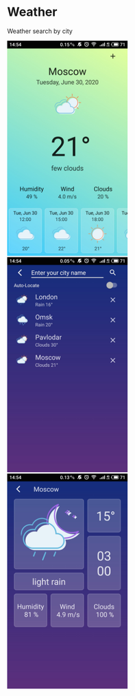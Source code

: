 # Weather

Weather search by city

<img src="S00630-145402.jpg" height="500"> <img src="S00630-145412.jpg" height="500"> <img src="S00630-145441.jpg" height="500">
